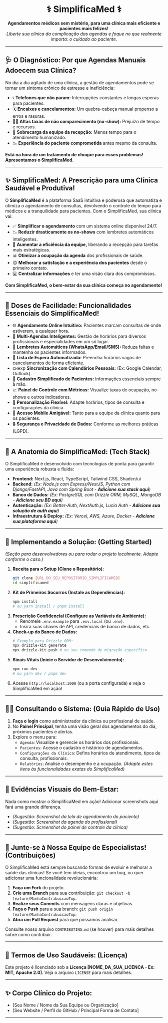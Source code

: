 <p align="center">
  <h1 align="center">⚕️ SimplificaMed ⚕️</h1>
</p>

<p align="center">
  <strong>Agendamentos médicos sem mistério, para uma clínica mais eficiente e pacientes mais felizes!</strong>
  <br />
  <em>Liberte sua clínica da complicação das agendas e foque no que realmente importa: o cuidado ao paciente.</em>
</p>

<p align="center">
  </p>

---

## 🩺 O Diagnóstico: Por que Agendas Manuais Adoecem sua Clínica?

No dia a dia agitado de uma clínica, a gestão de agendamentos pode se tornar um sintoma crônico de estresse e ineficiência:

- 📞 **Telefones que não param:** Interrupções constantes e longas esperas para pacientes.
- 🗓️ **Encaixes e cancelamentos:** Um quebra-cabeça manual propenso a erros e rasuras.
- 🚶‍♂️ **Altas taxas de não comparecimento (no-show):** Prejuízo de tempo e recursos.
- 🤯 **Sobrecarga da equipe da recepção:** Menos tempo para o atendimento humanizado.
- 📉 **Experiência do paciente comprometida** antes mesmo da consulta.

**Está na hora de um tratamento de choque para esses problemas! Apresentamos o SimplificaMed.**

---

## ✨ SimplificaMed: A Prescrição para uma Clínica Saudável e Produtiva!

O **SimplificaMed** é a plataforma SaaS intuitiva e poderosa que automatiza e otimiza o agendamento de consultas, devolvendo o controle do tempo para médicos e a tranquilidade para pacientes. Com o SimplificaMed, sua clínica vai:

- ✅ **Simplificar o agendamento** com um sistema online disponível 24/7.
- 📉 **Reduzir drasticamente os no-shows** com lembretes automáticos inteligentes.
- 🚀 **Aumentar a eficiência da equipe,** liberando a recepção para tarefas mais estratégicas.
- 📊 **Otimizar a ocupação da agenda** dos profissionais de saúde.
- 😊 **Melhorar a satisfação e a experiência dos pacientes** desde o primeiro contato.
- 💻 **Centralizar informações** e ter uma visão clara dos compromissos.

**Com SimplificaMed, o bem-estar da sua clínica começa no agendamento!**

---

## 💊 Doses de Facilidade: Funcionalidades Essenciais do SimplificaMed!

- 🌐 **Agendamento Online Intuitivo:** Pacientes marcam consultas de onde estiverem, a qualquer hora.
- 📅 **Multi-Agendas Inteligentes:** Gestão de horários para diversos profissionais e especialidades em um só lugar.
- 🔔 **Lembretes Automáticos (WhatsApp/Email/SMS):** Reduza faltas e mantenha os pacientes informados.
- 🔄 **Lista de Espera Automatizada:** Preencha horários vagos de cancelamentos de forma eficiente.
- синхр **Sincronização com Calendários Pessoais:** (Ex: Google Calendar, Outlook).
- 👤 **Cadastro Simplificado de Pacientes:** Informações essenciais sempre à mão.
- 📈 **Painel de Controle com Métricas:** Visualize taxas de ocupação, no-shows e outros indicadores.
- 🎨 **Personalização Flexível:** Adapte horários, tipos de consulta e configurações da clínica.
- 📱 **Acesso Mobile Amigável:** Tanto para a equipe da clínica quanto para os pacientes.
- 🔒 **Segurança e Privacidade de Dados:** Conforme as melhores práticas (LGPD).

---

## 🔬 A Anatomia do SimplificaMed: (Tech Stack)

O SimplificaMed é desenvolvido com tecnologias de ponta para garantir uma experiência robusta e fluida:

- **Frontend:** Next.js, React, TypeScript, Tailwind CSS, Shadcn/ui
- **Backend:** _(Ex: Node.js com Express/NestJS, Python com Django/FastAPI, Java com Spring Boot - **Adicione sua stack aqui**)_
- **Banco de Dados:** _(Ex: PostgreSQL com Drizzle ORM, MySQL, MongoDB - **Adicione seu BD aqui**)_
- **Autenticação:** _(Ex: Better-Auth, NextAuth.js, Lucia Auth - **Adicione sua solução de auth aqui**)_
- **Infraestrutura & Deploy:** _(Ex: Vercel, AWS, Azure, Docker - **Adicione sua plataforma aqui**)_

---

## 🚀 Implementando a Solução: (Getting Started)

_(Seção para desenvolvedores ou para rodar o projeto localmente. Adapte conforme o caso.)_

1.  **Receita para o Setup (Clone o Repositório):**
    ```bash
    git clone [URL_DO_SEU_REPOSITORIO_SIMPLIFICAMED]
    cd simplificamed
    ```
2.  **Kit de Primeiros Socorros (Instale as Dependências):**
    ```bash
    npm install
    # ou yarn install / pnpm install
    ```
3.  **Prescrição Confidencial (Configure as Variáveis de Ambiente):**
    - Renomeie `.env.example` para `.env.local` (ou `.env`).
    - Insira suas chaves de API, credenciais de banco de dados, etc.
4.  **Check-up do Banco de Dados:**
    ```bash
    # Exemplo para Drizzle ORM:
    npx drizzle-kit generate
    npx drizzle-kit push # ou seu comando de migração específico
    ```
5.  **Sinais Vitais (Inicie o Servidor de Desenvolvimento):**
    ```bash
    npm run dev
    # ou yarn dev / pnpm dev
    ```
6.  Acesse `http://localhost:3000` (ou a porta configurada) e veja o SimplificaMed em ação!

---

## 👨‍⚕️ Consultando o Sistema: (Guia Rápido de Uso)

1.  **Faça o login** como administrador da clínica ou profissional de saúde.
2.  No **Painel Principal**, tenha uma visão geral dos agendamentos do dia, próximos pacientes e alertas.
3.  Explore o menu para:
    - `Agenda`: Visualize e gerencie os horários dos profissionais.
    - `Pacientes`: Acesse o cadastro e histórico de agendamentos.
    - `Configurações da Clínica`: Defina horários de atendimento, tipos de consulta, profissionais.
    - `Relatórios`: Analise o desempenho e a ocupação.
      _(Adapte estes itens às funcionalidades exatas do SimplificaMed)_

---

## 📸 Evidências Visuais do Bem-Estar:

Nada como mostrar o SimplificaMed em ação! Adicionar screenshots aqui fará uma grande diferença.

- _(Sugestão: Screenshot da tela de agendamento do paciente)_
- _(Sugestão: Screenshot da agenda do profissional)_
- _(Sugestão: Screenshot do painel de controle da clínica)_

---

## 🤝 Junte-se à Nossa Equipe de Especialistas! (Contribuições)

O SimplificaMed está sempre buscando formas de evoluir e melhorar a saúde das clínicas! Se você tem ideias, encontrou um bug, ou quer adicionar uma funcionalidade revolucionária:

1.  **Faça um Fork** do projeto.
2.  **Crie uma Branch** para sua contribuição: `git checkout -b feature/MinhaContribuicaoTop`.
3.  **Realize seus Commits** com mensagens claras e objetivas.
4.  **Faça o Push** para a sua branch: `git push origin feature/MinhaContribuicaoTop`.
5.  **Abra um Pull Request** para que possamos analisar.

Consulte nosso arquivo `CONTRIBUTING.md` (se houver) para mais detalhes sobre como contribuir.

---

## 📜 Termos de Uso Saudáveis: (Licença)

Este projeto é licenciado sob a **Licença [NOME_DA_SUA_LICENCA - Ex: MIT, Apache 2.0]**.
Veja o arquivo `LICENSE` para mais detalhes.

---

## ✨ Corpo Clínico do Projeto:

- [Seu Nome / Nome da Sua Equipe ou Organização]
- [Seu Website / Perfil do GitHub / Principal Forma de Contato]

---

